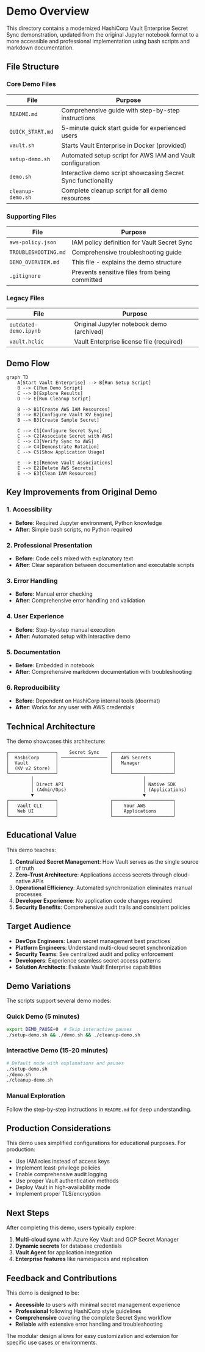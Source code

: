 # Demo Overview

This directory contains a modernized HashiCorp Vault Enterprise Secret Sync demonstration, updated from the original Jupyter notebook format to a more accessible and professional implementation using bash scripts and markdown documentation.

## File Structure

### Core Demo Files

| File | Purpose |
|------|---------|
| `README.md` | Comprehensive guide with step-by-step instructions |
| `QUICK_START.md` | 5-minute quick start guide for experienced users |
| `vault.sh` | Starts Vault Enterprise in Docker (provided) |
| `setup-demo.sh` | Automated setup script for AWS IAM and Vault configuration |
| `demo.sh` | Interactive demo script showcasing Secret Sync functionality |
| `cleanup-demo.sh` | Complete cleanup script for all demo resources |

### Supporting Files

| File | Purpose |
|------|---------|
| `aws-policy.json` | IAM policy definition for Vault Secret Sync |
| `TROUBLESHOOTING.md` | Comprehensive troubleshooting guide |
| `DEMO_OVERVIEW.md` | This file - explains the demo structure |
| `.gitignore` | Prevents sensitive files from being committed |

### Legacy Files

| File | Purpose |
|------|---------|
| `outdated-demo.ipynb` | Original Jupyter notebook demo (archived) |
| `vault.hclic` | Vault Enterprise license file (required) |

## Demo Flow

```mermaid
graph TD
    A[Start Vault Enterprise] --> B[Run Setup Script]
    B --> C[Run Demo Script]
    C --> D[Explore Results]
    D --> E[Run Cleanup Script]
    
    B --> B1[Create AWS IAM Resources]
    B --> B2[Configure Vault KV Engine]
    B --> B3[Create Sample Secret]
    
    C --> C1[Configure Secret Sync]
    C --> C2[Associate Secret with AWS]
    C --> C3[Verify Sync to AWS]
    C --> C4[Demonstrate Rotation]
    C --> C5[Show Application Usage]
    
    E --> E1[Remove Vault Associations]
    E --> E2[Delete AWS Secrets]
    E --> E3[Clean IAM Resources]
```

## Key Improvements from Original Demo

### 1. **Accessibility**
- **Before**: Required Jupyter environment, Python knowledge
- **After**: Simple bash scripts, no Python required

### 2. **Professional Presentation**
- **Before**: Code cells mixed with explanatory text
- **After**: Clear separation between documentation and executable scripts

### 3. **Error Handling**
- **Before**: Manual error checking
- **After**: Comprehensive error handling and validation

### 4. **User Experience**
- **Before**: Step-by-step manual execution
- **After**: Automated setup with interactive demo

### 5. **Documentation**
- **Before**: Embedded in notebook
- **After**: Comprehensive markdown documentation with troubleshooting

### 6. **Reproducibility**
- **Before**: Dependent on HashiCorp internal tools (doormat)
- **After**: Works for any user with AWS credentials

## Technical Architecture

The demo showcases this architecture:

```
┌─────────────────┐    Secret Sync    ┌──────────────────────┐
│  HashiCorp      │ ───────────────── │   AWS Secrets        │
│  Vault          │                   │   Manager            │
│  (KV v2 Store)  │                   │                      │
└─────────────────┘                   └──────────────────────┘
         │                                        │
         │ Direct API                             │ Native SDK
         │ (Admin/Ops)                            │ (Applications)
         ▼                                        ▼
┌─────────────────┐                   ┌──────────────────────┐
│   Vault CLI     │                   │    Your AWS          │
│   Web UI        │                   │    Applications      │
└─────────────────┘                   └──────────────────────┘
```

## Educational Value

This demo teaches:

1. **Centralized Secret Management**: How Vault serves as the single source of truth
2. **Zero-Trust Architecture**: Applications access secrets through cloud-native APIs
3. **Operational Efficiency**: Automated synchronization eliminates manual processes
4. **Developer Experience**: No application code changes required
5. **Security Benefits**: Comprehensive audit trails and consistent policies

## Target Audience

- **DevOps Engineers**: Learn secret management best practices
- **Platform Engineers**: Understand multi-cloud secret synchronization
- **Security Teams**: See centralized audit and policy enforcement
- **Developers**: Experience seamless secret access patterns
- **Solution Architects**: Evaluate Vault Enterprise capabilities

## Demo Variations

The scripts support several demo modes:

### Quick Demo (5 minutes)
```bash
export DEMO_PAUSE=0  # Skip interactive pauses
./setup-demo.sh && ./demo.sh && ./cleanup-demo.sh
```

### Interactive Demo (15-20 minutes)
```bash
# Default mode with explanations and pauses
./setup-demo.sh
./demo.sh
./cleanup-demo.sh
```

### Manual Exploration
Follow the step-by-step instructions in `README.md` for deep understanding.

## Production Considerations

This demo uses simplified configurations for educational purposes. For production:

- Use IAM roles instead of access keys
- Implement least-privilege policies
- Enable comprehensive audit logging
- Use proper Vault authentication methods
- Deploy Vault in high-availability mode
- Implement proper TLS/encryption

## Next Steps

After completing this demo, users typically explore:

1. **Multi-cloud sync** with Azure Key Vault and GCP Secret Manager
2. **Dynamic secrets** for database credentials
3. **Vault Agent** for application integration
4. **Enterprise features** like namespaces and replication

## Feedback and Contributions

This demo is designed to be:
- **Accessible** to users with minimal secret management experience
- **Professional** following HashiCorp style guidelines
- **Comprehensive** covering the complete Secret Sync workflow
- **Reliable** with extensive error handling and troubleshooting

The modular design allows for easy customization and extension for specific use cases or environments. 